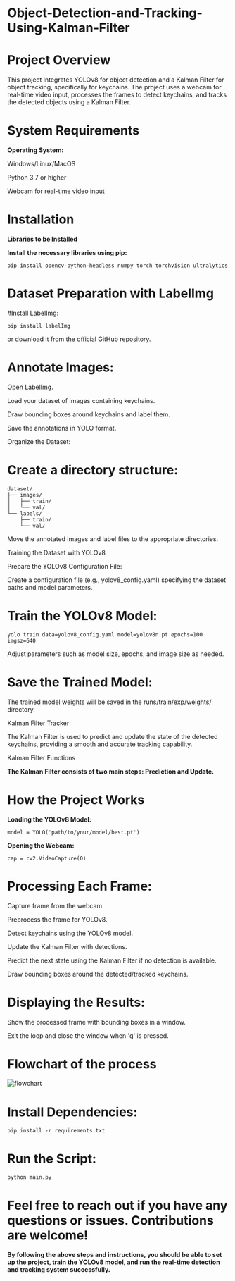 # Object-Detection-and-Tracking-Using-Kalman-Filter

# Project Overview

This project integrates YOLOv8 for object detection and a Kalman Filter for object tracking, specifically for keychains. The project uses a webcam for real-time video input, processes the frames to detect keychains, and tracks the detected objects using a Kalman Filter.

# System Requirements
**Operating System:**

Windows/Linux/MacOS

Python 3.7 or higher

Webcam for real-time video input

# Installation

**Libraries to be Installed**

**Install the necessary libraries using pip:**
```
pip install opencv-python-headless numpy torch torchvision ultralytics
```

# Dataset Preparation with LabelImg

#Install LabelImg:
```
pip install labelImg
```
or download it from the official GitHub repository.

# Annotate Images:

Open LabelImg.

Load your dataset of images containing keychains.

Draw bounding boxes around keychains and label them.

Save the annotations in YOLO format.

Organize the Dataset:

# Create a directory structure:
```
dataset/
├── images/
│   ├── train/
│   └── val/
└── labels/
    ├── train/
    └── val/
```
Move the annotated images and label files to the appropriate directories.

Training the Dataset with YOLOv8

Prepare the YOLOv8 Configuration File:

Create a configuration file (e.g., yolov8_config.yaml) specifying the dataset paths and model parameters.

# Train the YOLOv8 Model:
```
yolo train data=yolov8_config.yaml model=yolov8n.pt epochs=100 imgsz=640
```

Adjust parameters such as model size, epochs, and image size as needed.

# Save the Trained Model:

The trained model weights will be saved in the runs/train/exp/weights/ directory.

Kalman Filter Tracker

The Kalman Filter is used to predict and update the state of the detected keychains, providing a smooth and accurate tracking capability.

Kalman Filter Functions

**The Kalman Filter consists of two main steps: Prediction and Update.**

# How the Project Works

**Loading the YOLOv8 Model:**
```
model = YOLO('path/to/your/model/best.pt')
```

**Opening the Webcam:**
```
cap = cv2.VideoCapture(0)
```

# Processing Each Frame:

Capture frame from the webcam.

Preprocess the frame for YOLOv8.

Detect keychains using the YOLOv8 model.

Update the Kalman Filter with detections.

Predict the next state using the Kalman Filter if no detection is available.

Draw bounding boxes around the detected/tracked keychains.

# Displaying the Results:

Show the processed frame with bounding boxes in a window.

Exit the loop and close the window when 'q' is pressed.

# Flowchart of the process 

![flowchart](https://github.com/user-attachments/assets/92b8e830-2e9d-4360-a9d7-a4c243fe1fed)

# Install Dependencies:
```
pip install -r requirements.txt
```
# Run the Script:
```
python main.py
```

# Feel free to reach out if you have any questions or issues. Contributions are welcome!

**By following the above steps and instructions, you should be able to set up the project, train the YOLOv8 model, and run the real-time detection and tracking system successfully.**
